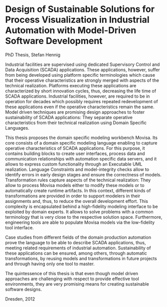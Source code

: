 Design of Sustainable Solutions for Process Visualization in Industrial Automation with Model-Driven Software Development
==========

PhD Thesis, Stefan Hennig

Industrial facilities are supervised using dedicated Supervisory Control and Data Acquisition (SCADA) applications. These applications, however, suffer from being developed using platform specific terminologies which cause that their operative characteristics are strongly merged with aspects of the technical realization. Platforms executing these applications are characterized by short innovation cycles, thus, decreasing the life time of SCADA applications. Industrial facilities, however, are required to be in operation for decades which possibly requires repeated redevelopment of these applications even if the operative characteristics remain the same. Model driven techniques are promising design approaches to foster sustainability of SCADA applications: They separate operative characteristics from their technical realization using Domain Specific Languages. 


This thesis proposes the domain specific modeling workbench Movisa. Its core consists of a domain specific modeling language enabling to capture operative characteristics of SCADA applications. For this purpose, it contains building blocks to create user interfaces, process data and communication relationships with automation specific data servers, and it allows to express custom functionality through an Executable UML realization. Language Constraints and model-integrity checks allow to identify errors in early design stages and ensure the correctness of models. Transformation rules capture aspects of the technical realization: They allow to process Movisa models either to modify these models or to automatically create runtime artifacts. In this context, different kinds of transformations are provided in order to support modelers in their assignments and, thus, to reduce the overall development effort. This complexity is encapsulated behind a high-fidelity modeling interface to be exploited by domain experts. It allows to solve problems with a common terminology that is very close to the respective solution space. Furthermore, engineering tools are able to populate Movisa models via the low-fidelity tool interface.

Case studies from different fields of the domain production automation prove the language to be able to describe SCADA applications, thus, meeting related requirements of industrial automation. Sustainability of these applications can be ensured, among others, through automatic transformations, by reusing models and transformations in future projects and through having only one tool to master. 

The quintessence of this thesis is that even though model driven approaches are challenging with respect to provide effective tool environments, they are very promising means for creating sustainable software designs.

Dresden, 2012